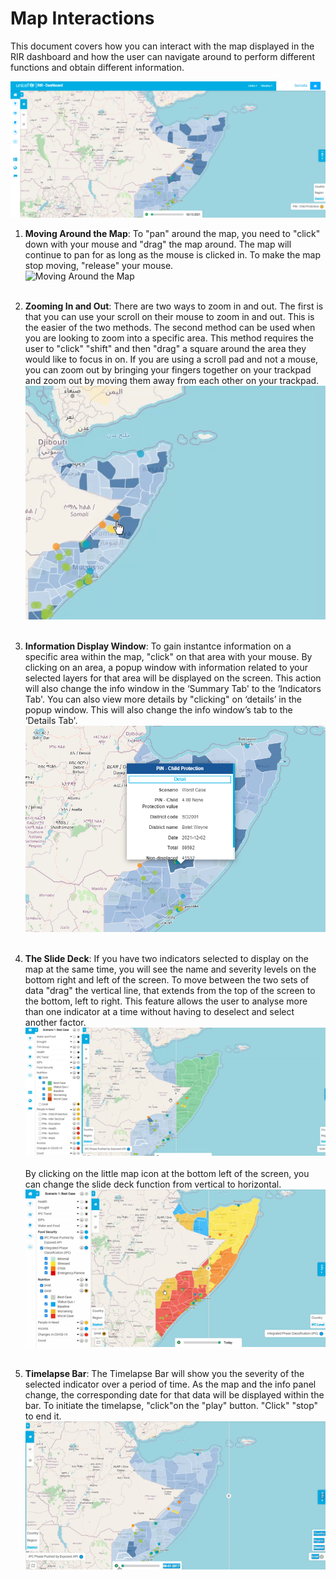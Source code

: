 # Map Interactions

This document covers how you can interact with the map displayed in the RIR dashboard and how the user can navigate around to perform different functions and obtain different information. 

![Map Interactions ](../../img/layout.png "Map Interactions")


1. **Moving Around the Map**: To "pan" around the map, you need to "click" down with your mouse and "drag" the map around. The map will continue to pan for as long as the mouse is clicked in. 
To make the map stop moving, "release" your mouse.
<br>![Moving Around the Map ](../../img/moving-around-the-map.gif "Moving Around the Map")<br><br>

2. **Zooming In and Out**: There are two ways to zoom in and out. The first is that you can use your scroll on their mouse to zoom in and out. This is the easier of the two methods.
The second method can be used when you are looking to zoom into a specific area. This method requires the user to "click" "shift" and then "drag" a square around the area they would like to focus in on. If you are using a scroll pad and not a mouse, you can zoom out by bringing your fingers together on your trackpad and zoom out by moving them away from each other on your trackpad.
<br>![Zooming in ](../../img/Zooming-in.gif "Zooming in")<br><br>

3. **Information Display Window**: To gain instantce information on a specific area within the map, "click" on that area with your mouse. By clicking on an area, a popup window with information related to your selected layers for that area will be displayed on the screen. This action will also change the info window in the ‘Summary Tab'
to the  ‘Indicators Tab'. You can also view more details by "clicking" on ‘details’ in the popup window. This will also change the info window’s tab to the ‘Details Tab'.
<br>![Information Display Window](../../img/info.png "Information Display Window")<br><br>

4. **The Slide Deck**: If you have two indicators selected to display on the map at the same time, you will see the name and severity levels on the bottom right and left of the screen. To move between the two sets of data "drag" the vertical line, that extends from the top of the screen to the bottom, left to right. This feature allows the user to analyse more than one indicator at a time without having to deselect and select another factor.
<br>![Switching Between Indicators on the Map Display](../../img/Switching-between-factors.gif "Switching Between Indicators on the Map Display")<br><br>
By clicking on the little map icon at the bottom left of the screen, you can change the slide deck function from vertical to horizontal. 
<br>![Map Icon](../../img/map-icon-update.gif "Map Icon")<br><br>

5. **Timelapse Bar**: The Timelapse Bar will show you the severity of the selected indicator over a period of time. As the map and the info panel change, the corresponding date for that data will be displayed within the bar. To initiate the timelapse, "click"on the "play" button. "Click" "stop" to end it. 
<br>![Timelapse Bar](../../img/Timelapse.gif "Timelapse Bar")

